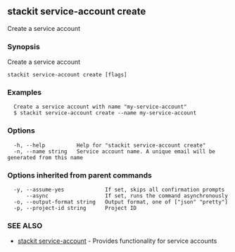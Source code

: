 ## stackit service-account create

Create a service account

### Synopsis

Create a service account

```
stackit service-account create [flags]
```

### Examples

```
  Create a service account with name "my-service-account"
  $ stackit service-account create --name my-service-account
```

### Options

```
  -h, --help          Help for "stackit service-account create"
  -n, --name string   Service account name. A unique email will be generated from this name
```

### Options inherited from parent commands

```
  -y, --assume-yes             If set, skips all confirmation prompts
      --async                  If set, runs the command asynchronously
  -o, --output-format string   Output format, one of ["json" "pretty"]
  -p, --project-id string      Project ID
```

### SEE ALSO

* [stackit service-account](./stackit_service-account.md)	 - Provides functionality for service accounts

